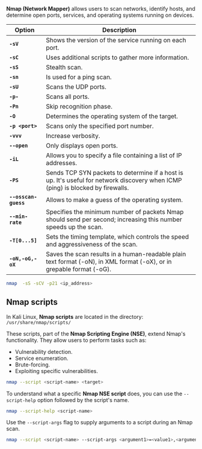 **Nmap (Network Mapper)**  allows users to scan networks, identify hosts, and determine open ports, services, and operating systems running on devices.

| Option              | Description |
|---------------------|-------------|
| **`-sV`**           | Shows the version of the service running on each port. |
| **`-sC`**           | Uses additional scripts to gather more information. |
| **`-sS`**           | Stealth scan. |
| **`-sn`**           | Is used for a ping scan. |
| **`-sU`**           | Scans the UDP ports. |
| **`-p-`**           | Scans all ports. |
| **`-Pn`**           | Skip recognition phase. |
| **`-O`**            | Determines the operating system of the target. |
| **`-p <port>`**     | Scans only the specified port number. |
| **`-vvv`**          | Increase verbosity. |
| **`--open`**        | Only displays open ports. |
| **`-iL`**           | Allows you to specify a file containing a list of IP addresses. |
| **`-PS`**           | Sends TCP SYN packets to determine if a host is up. It's useful for network discovery when ICMP (ping) is blocked by firewalls. |
| **`--osscan-guess`**| Allows to make a guess of the operating system. |
| **`--min-rate`**    | Specifies the minimum number of packets Nmap should send per second; increasing this number speeds up the scan. |
| **`-T[0...5]`**     | Sets the timing template, which controls the speed and aggressiveness of the scan. |
| **`-oN,-oG,-oX`**   | Saves the scan results in a human-readable plain text format (-oN), in XML format (-oX), or in grepable format (-oG). |


```bash
nmap  -sS -sCV -p21 <ip_address>
```

## Nmap scripts
In Kali Linux, **Nmap scripts** are located in the directory:   `/usr/share/nmap/scripts/`

These scripts, part of the **Nmap Scripting Engine (NSE)**, extend Nmap's functionality. They allow users to perform tasks such as:

- Vulnerability detection.
- Service enumeration.
- Brute-forcing.
- Exploiting specific vulnerabilities.

```bash
nmap --script <script-name> <target>
```

To understand what a specific **Nmap NSE script** does, you can use the `--script-help` option followed by the script's name.

```bash
nmap --script-help <script-name>
```

Use the `--script-args` flag to supply arguments to a script during an Nmap scan.

```bash
nmap --script <script-name> --script-args <argument1>=<value1>,<argument2>=<value2> <target>
```